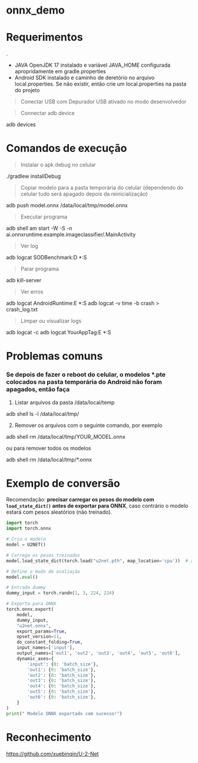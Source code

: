 # onnx_demo

# Requerimentos
.
- JAVA OpenJDK 17 instalado e variável JAVA_HOME configurada apropridamente em gradle.properties
- Android SDK instalado e caminho de deretório no arquivo local.properties. Se não existir, então crie um local.properties na pasta do projeto
  
> Conectar USB com Depurador USB ativado no modo desenvolvedor

> Connectar adb device

adb devices

# Comandos de execução

> Instalar o apk debug no celular

./gradlew installDebug

> Copiar modelo para a pasta temporária do celular (dependendo do celular tudo será apagado depois da reinicialização)

adb push model.onnx /data/local/tmp/model.onnx

> Executar programa 

adb shell am start -W -S -n ai.onnxruntime.example.imageclassifier/.MainActivity


> Ver log

adb logcat SODBenchmark:D *:S

> Parar programa 

adb kill-server

> Ver erros

adb logcat AndroidRuntime:E *:S
adb logcat -v time -b crash > crash_log.txt

> Limpar ou visualizar logs 

adb logcat -c 
adb logcat YourAppTag:E *:S




# Problemas comuns  

### Se depois de fazer o reboot do celular, o modelos *.pte colocados na pasta temporária do Android não foram apagados, então faça

1) Listar arquivos da pasta /data/local/temp

adb shell ls -l /data/local/tmp/


2) Remover os arquivos com o seguinte comando, por exemplo

adb shell rm /data/local/tmp/YOUR_MODEL.onnx

ou para remover todos os modelos

adb shell rm /data/local/tmp/*.onnx

# Exemplo de conversão
Recomendação: **precisar carregar os pesos do modelo com `load_state_dict()` antes de exportar para ONNX**, caso contrário o modelo estará com pesos aleatórios (não treinado).
```python
import torch
import torch.onnx

# Cria o modelo
model = U2NET()

# Carrega os pesos treinados
model.load_state_dict(torch.load("u2net.pth", map_location='cpu'))  # ajuste o caminho se necessário

# Define o modo de avaliação
model.eval()

# Entrada dummy
dummy_input = torch.randn(1, 3, 224, 224)

# Exporta para ONNX
torch.onnx.export(
    model,
    dummy_input,
    "u2net.onnx",
    export_params=True,
    opset_version=11,
    do_constant_folding=True,
    input_names=['input'],
    output_names=['out1', 'out2', 'out3', 'out4', 'out5', 'out6'],
    dynamic_axes={
        'input': {0: 'batch_size'},
        'out1': {0: 'batch_size'},
        'out2': {0: 'batch_size'},
        'out3': {0: 'batch_size'},
        'out4': {0: 'batch_size'},
        'out5': {0: 'batch_size'},
        'out6': {0: 'batch_size'},
    }
)
print(" Modelo ONNX exportado com sucesso!")
```

# Reconhecimento

https://github.com/xuebinqin/U-2-Net


